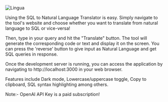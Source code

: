 ![Lingua](https://github.com/abhishekshah25/LinguaSQL/assets/147745895/ec9f2fb3-51f8-4cf2-94a5-e9ec1c5de91d)


Using the SQL to Natural Language Translator is easy. Simply navigate to the tool's website and choose whether you want to translate from natural language to SQL or vice-versa!

Then, type in your query and hit the "Translate" button. The tool will generate the corresponding code or text and display it on the screen. You can press the 'reverse' button to give input as Natural Language and get SQL queries in response.

Once the development server is running, you can access the application by navigating to http://localhost:3000 in your web browser.

Features include Dark mode, Lowercase/uppercase toggle, Copy to clipboard, SQL syntax highlighting among others.

Note:- OpenAI API Key is a paid subscription!



